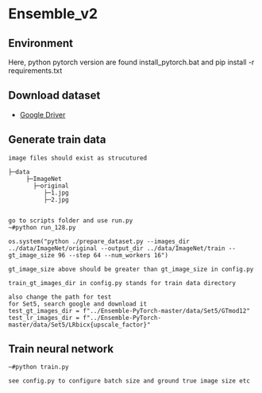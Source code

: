 # Ensemble_v2

## Environment
Here, python pytorch version are found
install_pytorch.bat
and
pip install -r requirements.txt

## Download dataset
- [Google Driver](https://drive.google.com/file/d/1f2rrFlF9OEXIqPTQnyyGxctFYwBUmzkm/view?usp=share_link)

## Generate train data
```text
image files should exist as strucutured

├─data
     ├─ImageNet
       ├─original
          ├─1.jpg
          ├─2.jpg          


go to scripts folder and use run.py
~#python run_128.py

os.system("python ./prepare_dataset.py --images_dir ../data/ImageNet/original --output_dir ../data/ImageNet/train --gt_image_size 96 --step 64 --num_workers 16")

gt_image_size above should be greater than gt_image_size in config.py 

train_gt_images_dir in config.py stands for train data directory

also change the path for test
for Set5, search google and download it
test_gt_images_dir = f"../Ensemble-PyTorch-master/data/Set5/GTmod12"
test_lr_images_dir = f"../Ensemble-PyTorch-master/data/Set5/LRbicx{upscale_factor}"

```

## Train neural network
```text
~#python train.py

see config.py to configure batch size and ground true image size etc
```
